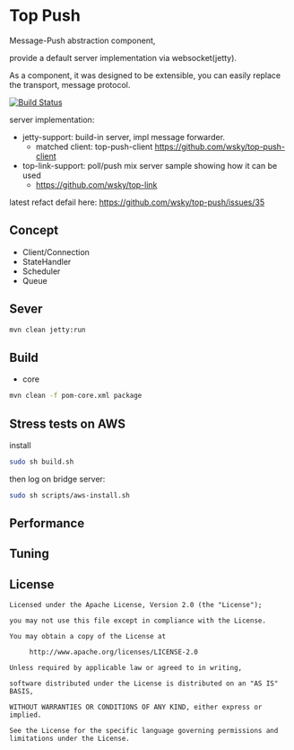 # Top Push

Message-Push abstraction component,

provide a default server implementation via websocket(jetty).

As a component, it was designed to be extensible, you can easily replace the transport, message protocol.

[![Build Status](https://travis-ci.org/wsky/top-push.png?branch=master)](https://travis-ci.org/wsky/top-push)

server implementation:
- jetty-support: build-in server, impl message forwarder.
	- matched client: top-push-client https://github.com/wsky/top-push-client
- top-link-support: poll/push mix server sample showing how it can be used
	- https://github.com/wsky/top-link

latest refact defail here:
https://github.com/wsky/top-push/issues/35

## Concept

- Client/Connection
- StateHandler
- Scheduler
- Queue

## Sever

```bash
mvn clean jetty:run
```

## Build

- core

```bash
mvn clean -f pom-core.xml package
```

## Stress tests on AWS

install

```bash
sudo sh build.sh
```
then log on bridge server:
```bash
sudo sh scripts/aws-install.sh
```

## Performance

## Tuning

## License

	Licensed under the Apache License, Version 2.0 (the "License");

	you may not use this file except in compliance with the License.

	You may obtain a copy of the License at

	     http://www.apache.org/licenses/LICENSE-2.0

	Unless required by applicable law or agreed to in writing, 

	software distributed under the License is distributed on an "AS IS" BASIS, 

	WITHOUT WARRANTIES OR CONDITIONS OF ANY KIND, either express or implied.

	See the License for the specific language governing permissions and limitations under the License.